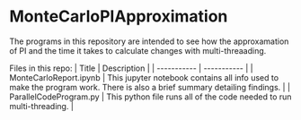 # MonteCarloPIApproximation
The programs in this repository are intended to see how the approxamation of PI and the time it takes to calculate changes with multi-threaading.

Files in this repo:
| Title      | Description |
| ----------- | ----------- |
| MonteCarloReport.ipynb      | This jupyter notebook contains all info used to make the program work. There is also a brief summary detailing findings. |
| ParallelCodeProgram.py   | This python file runs all of the code needed to run multi-threading. |
